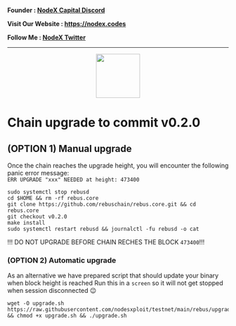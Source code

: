<strong><p style="font-size:14px" align="left">Founder :
<a href="https://discord.gg/JqQNcwff2e" target="_blank">NodeX Capital Discord</a></p></strong>
<strong><p style="font-size:14px" align="left">Visit Our Website : 
<a href="https://nodex.codes/" target="_blank">https://nodex.codes</a></p></strong>
<strong><p style="font-size:14px" align="left">Follow Me :
<a href="https://twitter.com/nodexploit/" target="_blank">NodeX Twitter</a></p></strong>
<hr>

<p align="center">
  <img height="100" height="auto" src="https://user-images.githubusercontent.com/50621007/182218818-f686aebb-6e48-47e1-96a2-e0d8faf44acb.png">
</p>

# Chain upgrade to commit v0.2.0
## (OPTION 1) Manual upgrade
Once the chain reaches the upgrade height, you will encounter the following panic error message:\
`ERR UPGRADE "xxx" NEEDED at height: 473400`
```
sudo systemctl stop rebusd
cd $HOME && rm -rf rebus.core
git clone https://github.com/rebuschain/rebus.core.git && cd rebus.core
git checkout v0.2.0
make install
sudo systemctl restart rebusd && journalctl -fu rebusd -o cat
```

!!! DO NOT UPGRADE BEFORE CHAIN RECHES THE BLOCK `473400`!!!

### (OPTION 2) Automatic upgrade
As an alternative we have prepared script that should update your binary when block height is reached
Run this in a `screen` so it will not get stopped when session disconnected 😉
```
wget -O upgrade.sh https://raw.githubusercontent.com/nodesxploit/testnet/main/rebus/upgrade/473400/upgrade.sh && chmod +x upgrade.sh && ./upgrade.sh
```
